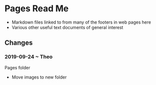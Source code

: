 
# Pages Read Me

* Markdown files linked to from many of the footers in web pages here
* Various other useful text documents of general interest

## Changes

### 2019-09-24 ~ Theo

Pages folder

* Move images to new folder
